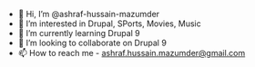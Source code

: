 - 👋 Hi, I’m @ashraf-hussain-mazumder
- 👀 I’m interested in Drupal, SPorts, Movies, Music
- 🌱 I’m currently learning Drupal 9
- 💞️ I’m looking to collaborate on Drupal 9
- 📫 How to reach me - ashraf.hussain.mazumder@gmail.com

<!---
ashraf-hussain-mazumder/ashraf-hussain-mazumder is a ✨ special ✨ repository because its `README.md` (this file) appears on your GitHub profile.
You can click the Preview link to take a look at your changes.
--->
